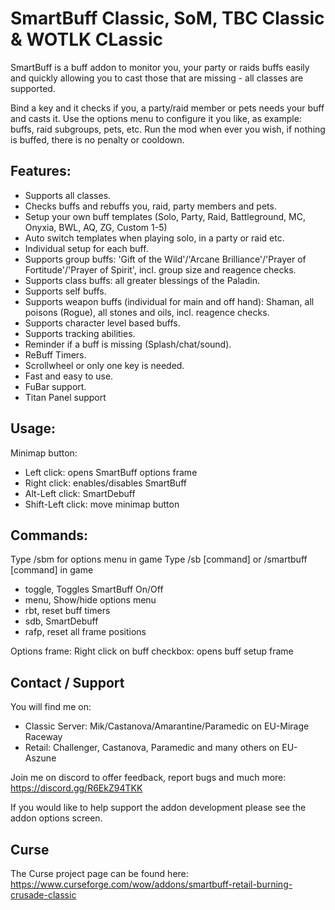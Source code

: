 # SmartBuff Classic, SoM, TBC Classic & WOTLK CLassic


SmartBuff is a buff addon to monitor you, your party or raids buffs easily and quickly allowing you to cast those that are missing - all classes are supported.

Bind a key and it checks if you, a party/raid member or pets needs your buff and casts it.
Use the options menu to configure it you like, as example: buffs, raid subgroups, pets, etc.
Run the mod when ever you wish, if nothing is buffed, there is no penalty or cooldown.


## Features:

- Supports all classes.
- Checks buffs and rebuffs you, raid, party members and pets.
- Setup your own buff templates (Solo, Party, Raid, Battleground, MC, Onyxia, BWL, AQ, ZG, Custom 1-5)
- Auto switch templates when playing solo, in a party or raid etc.
- Individual setup for each buff.
- Supports group buffs: 'Gift of the Wild'/'Arcane Brilliance'/'Prayer of Fortitude'/'Prayer of Spirit', incl. group size and reagence checks.
- Supports class buffs: all greater blessings of the Paladin.
- Supports self buffs.
- Supports weapon buffs (individual for main and off hand): Shaman, all poisons (Rogue), all stones and oils, incl. reagence checks.
- Supports character level based buffs.
- Supports tracking abilities.
- Reminder if a buff is missing (Splash/chat/sound).
- ReBuff Timers.
- Scrollwheel or only one key is needed.
- Fast and easy to use.
- FuBar support.
- Titan Panel support


## Usage:

Minimap button:
- Left click: opens SmartBuff options frame
- Right click: enables/disables SmartBuff
- Alt-Left click: SmartDebuff
- Shift-Left click: move minimap button


## Commands:

Type /sbm for options menu in game
Type /sb [command] or /smartbuff [command] in game

- toggle, Toggles SmartBuff On/Off
- menu, Show/hide options menu
- rbt, reset buff timers
- sdb, SmartDebuff
- rafp, reset all frame positions

Options frame:
Right click on buff checkbox: opens buff setup frame


## Contact / Support

You will find me on:
- Classic Server: Mik/Castanova/Amarantine/Paramedic on EU-Mirage Raceway
- Retail: Challenger, Castanova, Paramedic and many others on EU-Aszune

Join me on discord to offer feedback, report bugs and much more: https://discord.gg/R6EkZ94TKK

If you would like to help support the addon development please see the addon options screen.


## Curse

The Curse project page can be found here:
https://www.curseforge.com/wow/addons/smartbuff-retail-burning-crusade-classic


